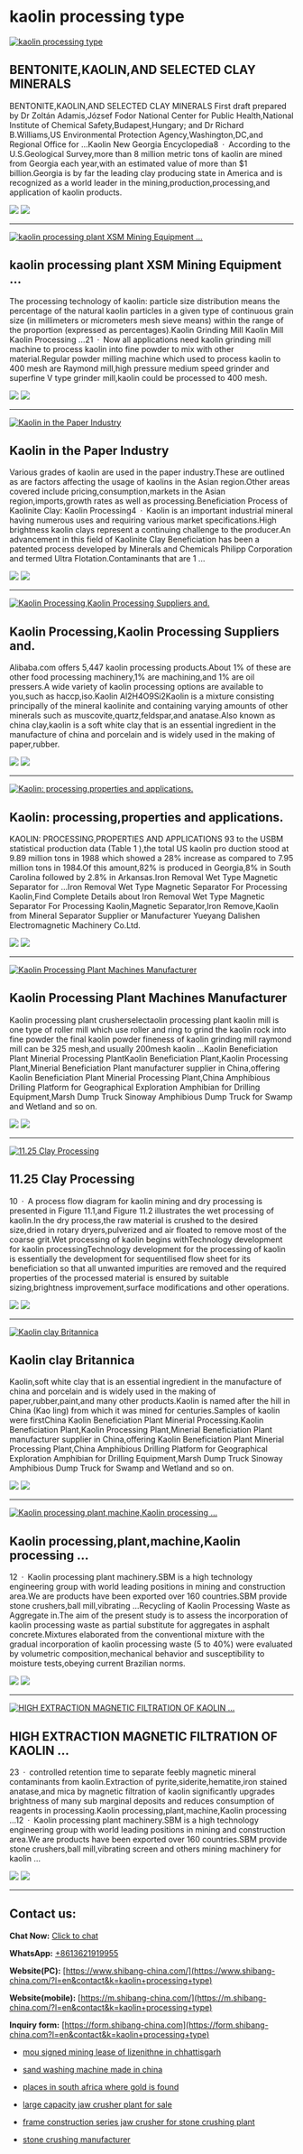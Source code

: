 # kaolin processing type

<a href="https://swt.shibang-china.com/?l=en&img&k=kaolin+processing+type" target="_blank">![kaolin processing type](http://static.shibang-china.com/all-800x300/817.jpg)</a>

## BENTONITE,KAOLIN,AND SELECTED CLAY MINERALS
BENTONITE,KAOLIN,AND SELECTED CLAY MINERALS First draft prepared by Dr Zolt&#225;n Adamis,J&#243;zsef Fodor National Center for Public Health,National Institute of Chemical Safety,Budapest,Hungary; and Dr Richard B.Williams,US Environmental Protection Agency,Washington,DC,and Regional Office for …Kaolin New Georgia Encyclopedia8&ensp;&#0183;&ensp;According to the U.S.Geological Survey,more than 8 million metric tons of kaolin are mined from Georgia each year,with an estimated value of more than $1 billion.Georgia is by far the leading clay producing state in America and is recognized as a world leader in the mining,production,processing,and application of kaolin products.


<a href="https://whatsapp.shibangsoft.com/WhatsApp.php" target="_blank" title="WhatsApp">![](http://static.shibang-china.com/icon/whatsapp.png)</a> <a href="https://swt.shibang-china.com/?l=en&icon&k=kaolin+processing+type" target="_blank">![](http://static.shibang-china.com/icon/chat-en.png)</a>

---

<a href="https://swt.shibang-china.com/?l=en&img&k=kaolin+processing+type" target="_blank">![kaolin processing plant XSM Mining Equipment …](http://static.shibang-china.com/all-800x300/1339.jpg)</a>

## kaolin processing plant XSM Mining Equipment …
The processing technology of kaolin: particle size distribution means the percentage of the natural kaolin particles in a given type of continuous grain size (in millimeters or micrometers mesh sieve means) within the range of the proportion (expressed as percentages).Kaolin Grinding Mill Kaolin Mill Kaolin Processing …21&ensp;&#0183;&ensp;Now all applications need kaolin grinding mill machine to process kaolin into fine powder to mix with other material.Regular powder milling machine which used to process kaolin to 400 mesh are Raymond mill,high pressure medium speed grinder and superfine V type grinder mill,kaolin could be processed to 400 mesh.


<a href="https://whatsapp.shibangsoft.com/WhatsApp.php" target="_blank" title="WhatsApp">![](http://static.shibang-china.com/icon/whatsapp.png)</a> <a href="https://swt.shibang-china.com/?l=en&icon&k=kaolin+processing+type" target="_blank">![](http://static.shibang-china.com/icon/chat-en.png)</a>

---

<a href="https://swt.shibang-china.com/?l=en&img&k=kaolin+processing+type" target="_blank">![Kaolin in the Paper Industry](http://static.shibang-china.com/all-800x300/1155.jpg)</a>

## Kaolin in the Paper Industry
Various grades of kaolin are used in the paper industry.These are outlined as are factors affecting the usage of kaolins in the Asian region.Other areas covered include pricing,consumption,markets in the Asian region,imports,growth rates as well as processing.Beneficiation Process of Kaolinite Clay: Kaolin Processing4&ensp;&#0183;&ensp;Kaolin is an important industrial mineral having numerous uses and requiring various market specifications.High brightness kaolin clays represent a continuing challenge to the producer.An advancement in this field of Kaolinite Clay Beneficiation has been a patented process developed by Minerals and Chemicals Philipp Corporation and termed Ultra Flotation.Contaminants that are 1 …


<a href="https://whatsapp.shibangsoft.com/WhatsApp.php" target="_blank" title="WhatsApp">![](http://static.shibang-china.com/icon/whatsapp.png)</a> <a href="https://swt.shibang-china.com/?l=en&icon&k=kaolin+processing+type" target="_blank">![](http://static.shibang-china.com/icon/chat-en.png)</a>

---

<a href="https://swt.shibang-china.com/?l=en&img&k=kaolin+processing+type" target="_blank">![Kaolin Processing,Kaolin Processing Suppliers and.](http://static.shibang-china.com/all-800x300/593.jpg)</a>

## Kaolin Processing,Kaolin Processing Suppliers and.
Alibaba.com offers 5,447 kaolin processing products.About 1% of these are other food processing machinery,1% are machining,and 1% are oil pressers.A wide variety of kaolin processing options are available to you,such as haccp,iso.Kaolin Al2H4O9Si2Kaolin is a mixture consisting principally of the mineral kaolinite and containing varying amounts of other minerals such as muscovite,quartz,feldspar,and anatase.Also known as china clay,kaolin is a soft white clay that is an essential ingredient in the manufacture of china and porcelain and is widely used in the making of paper,rubber.


<a href="https://whatsapp.shibangsoft.com/WhatsApp.php" target="_blank" title="WhatsApp">![](http://static.shibang-china.com/icon/whatsapp.png)</a> <a href="https://swt.shibang-china.com/?l=en&icon&k=kaolin+processing+type" target="_blank">![](http://static.shibang-china.com/icon/chat-en.png)</a>

---

<a href="https://swt.shibang-china.com/?l=en&img&k=kaolin+processing+type" target="_blank">![Kaolin: processing,properties and applications.](http://static.shibang-china.com/all-800x300/268.jpg)</a>

## Kaolin: processing,properties and applications.
KAOLIN: PROCESSING,PROPERTIES AND APPLICATIONS 93 to the USBM statistical production data (Table 1 ),the total US kaolin pro duction stood at 9.89 million tons in 1988 which showed a 28% increase as compared to 7.95 million tons in 1984.Of this amount,82% is produced in Georgia,8% in South Carolina followed by 2.8% in Arkansas.Iron Removal Wet Type Magnetic Separator for …Iron Removal Wet Type Magnetic Separator For Processing Kaolin,Find Complete Details about Iron Removal Wet Type Magnetic Separator For Processing Kaolin,Magnetic Separator,Iron Remove,Kaolin from Mineral Separator Supplier or Manufacturer Yueyang Dalishen Electromagnetic Machinery Co.Ltd.


<a href="https://whatsapp.shibangsoft.com/WhatsApp.php" target="_blank" title="WhatsApp">![](http://static.shibang-china.com/icon/whatsapp.png)</a> <a href="https://swt.shibang-china.com/?l=en&icon&k=kaolin+processing+type" target="_blank">![](http://static.shibang-china.com/icon/chat-en.png)</a>

---

<a href="https://swt.shibang-china.com/?l=en&img&k=kaolin+processing+type" target="_blank">![Kaolin Processing Plant Machines Manufacturer](http://static.shibang-china.com/all-800x300/187.jpg)</a>

## Kaolin Processing Plant Machines Manufacturer
Kaolin processing plant crusherselectaolin processing plant kaolin mill is one type of roller mill which use roller and ring to grind the kaolin rock into fine powder the final kaolin powder fineness of kaolin grinding mill raymond mill can be 325 mesh,and usually 200mesh kaolin …Kaolin Beneficiation Plant Minerial Processing PlantKaolin Beneficiation Plant,Kaolin Processing Plant,Minerial Beneficiation Plant manufacturer supplier in China,offering Kaolin Beneficiation Plant Minerial Processing Plant,China Amphibious Drilling Platform for Geographical Exploration Amphibian for Drilling Equipment,Marsh Dump Truck Sinoway Amphibious Dump Truck for Swamp and Wetland and so on.


<a href="https://whatsapp.shibangsoft.com/WhatsApp.php" target="_blank" title="WhatsApp">![](http://static.shibang-china.com/icon/whatsapp.png)</a> <a href="https://swt.shibang-china.com/?l=en&icon&k=kaolin+processing+type" target="_blank">![](http://static.shibang-china.com/icon/chat-en.png)</a>

---

<a href="https://swt.shibang-china.com/?l=en&img&k=kaolin+processing+type" target="_blank">![11.25 Clay Processing](http://static.shibang-china.com/all-800x300/454.jpg)</a>

## 11.25 Clay Processing
10&ensp;&#0183;&ensp;A process flow diagram for kaolin mining and dry processing is presented in Figure 11.1,and Figure 11.2 illustrates the wet processing of kaolin.In the dry process,the raw material is crushed to the desired size,dried in rotary dryers,pulverized and air floated to remove most of the coarse grit.Wet processing of kaolin begins withTechnology development for kaolin processingTechnology development for the processing of kaolin is essentially the development for sequentilised flow sheet for its beneficiation so that all unwanted impurities are removed and the required properties of the processed material is ensured by suitable sizing,brightness improvement,surface modifications and other operations.


<a href="https://whatsapp.shibangsoft.com/WhatsApp.php" target="_blank" title="WhatsApp">![](http://static.shibang-china.com/icon/whatsapp.png)</a> <a href="https://swt.shibang-china.com/?l=en&icon&k=kaolin+processing+type" target="_blank">![](http://static.shibang-china.com/icon/chat-en.png)</a>

---

<a href="https://swt.shibang-china.com/?l=en&img&k=kaolin+processing+type" target="_blank">![Kaolin clay Britannica](http://static.shibang-china.com/all-800x300/476.jpg)</a>

## Kaolin clay Britannica
Kaolin,soft white clay that is an essential ingredient in the manufacture of china and porcelain and is widely used in the making of paper,rubber,paint,and many other products.Kaolin is named after the hill in China (Kao ling) from which it was mined for centuries.Samples of kaolin were firstChina Kaolin Beneficiation Plant Minerial Processing.Kaolin Beneficiation Plant,Kaolin Processing Plant,Minerial Beneficiation Plant manufacturer supplier in China,offering Kaolin Beneficiation Plant Minerial Processing Plant,China Amphibious Drilling Platform for Geographical Exploration Amphibian for Drilling Equipment,Marsh Dump Truck Sinoway Amphibious Dump Truck for Swamp and Wetland and so on.


<a href="https://whatsapp.shibangsoft.com/WhatsApp.php" target="_blank" title="WhatsApp">![](http://static.shibang-china.com/icon/whatsapp.png)</a> <a href="https://swt.shibang-china.com/?l=en&icon&k=kaolin+processing+type" target="_blank">![](http://static.shibang-china.com/icon/chat-en.png)</a>

---

<a href="https://swt.shibang-china.com/?l=en&img&k=kaolin+processing+type" target="_blank">![Kaolin processing,plant,machine,Kaolin processing …](http://static.shibang-china.com/all-800x300/1352.jpg)</a>

## Kaolin processing,plant,machine,Kaolin processing …
12&ensp;&#0183;&ensp;Kaolin processing plant machinery.SBM is a high technology engineering group with world leading positions in mining and construction area.We are products have been exported over 160 countries.SBM provide stone crushers,ball mill,vibrating …Recycling of Kaolin Processing Waste as Aggregate in.The aim of the present study is to assess the incorporation of kaolin processing waste as partial substitute for aggregates in asphalt concrete.Mixtures elaborated from the conventional mixture with the gradual incorporation of kaolin processing waste (5 to 40%) were evaluated by volumetric composition,mechanical behavior and susceptibility to moisture tests,obeying current Brazilian norms.


<a href="https://whatsapp.shibangsoft.com/WhatsApp.php" target="_blank" title="WhatsApp">![](http://static.shibang-china.com/icon/whatsapp.png)</a> <a href="https://swt.shibang-china.com/?l=en&icon&k=kaolin+processing+type" target="_blank">![](http://static.shibang-china.com/icon/chat-en.png)</a>

---

<a href="https://swt.shibang-china.com/?l=en&img&k=kaolin+processing+type" target="_blank">![HIGH EXTRACTION MAGNETIC FILTRATION OF KAOLIN …](http://static.shibang-china.com/all-800x300/1361.jpg)</a>

## HIGH EXTRACTION MAGNETIC FILTRATION OF KAOLIN …
23&ensp;&#0183;&ensp;controlled retention time to separate feebly magnetic mineral contaminants from kaolin.Extraction of pyrite,siderite,hematite,iron stained anatase,and mica by magnetic filtration of kaolin significantly upgrades brightness of many sub marginal deposits and reduces consumption of reagents in processing.Kaolin processing,plant,machine,Kaolin processing …12&ensp;&#0183;&ensp;Kaolin processing plant machinery.SBM is a high technology engineering group with world leading positions in mining and construction area.We are products have been exported over 160 countries.SBM provide stone crushers,ball mill,vibrating screen and others mining machinery for kaolin …


<a href="https://whatsapp.shibangsoft.com/WhatsApp.php" target="_blank" title="WhatsApp">![](http://static.shibang-china.com/icon/whatsapp.png)</a> <a href="https://swt.shibang-china.com/?l=en&icon&k=kaolin+processing+type" target="_blank">![](http://static.shibang-china.com/icon/chat-en.png)</a>

---
## Contact us:

**Chat Now:** [Click to chat](https://swt.shibang-china.com?l=en&contact&k=kaolin+processing+type)

**WhatsApp:**  [+8613621919955](https://whatsapp.shibangsoft.com/WhatsApp.php)

**Website(PC):** [https://www.shibang-china.com/](https://www.shibang-china.com/?l=en&contact&k=kaolin+processing+type)

**Website(mobile):** [https://m.shibang-china.com/](https://m.shibang-china.com/?l=en&contact&k=kaolin+processing+type)

**Inquiry form:** [https://form.shibang-china.com](https://form.shibang-china.com?l=en&contact&k=kaolin+processing+type)

* [mou signed mining lease of lizenithne in chhattisgarh](../153/mou%20signed%20mining%20lease%20of%20lizenithne%20in%20chhattisgarh.md)

* [sand washing machine made in china](../151/sand%20washing%20machine%20made%20in%20china.md)

* [places in south africa where gold is found](../153/places%20in%20south%20africa%20where%20gold%20is%20found.md)

* [large capacity jaw crusher plant for sale](../155/large%20capacity%20jaw%20crusher%20plant%20for%20sale.md)

* [frame construction series jaw crusher for stone crushing plant](../155/frame%20construction%20series%20jaw%20crusher%20for%20stone%20crushing%20plant.md)

* [stone crushing manufacturer](../160/stone%20crushing%20manufacturer.md)